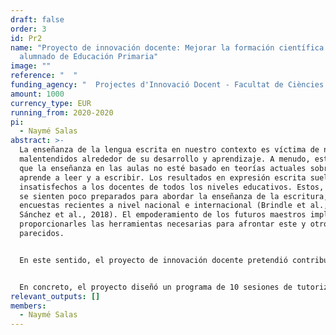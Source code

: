 ```yaml
---
draft: false
order: 3
id: Pr2
name: "Proyecto de innovación docente: Mejorar la formación científica del
  alumnado de Educación Primaria"
image: ""
reference: "  "
funding_agency: "  Projectes d'Innovació Docent - Facultat de Ciències de l'Educació, UAB"
amount: 1000
currency_type: EUR
running_from: 2020-2020
pi:
  - Naymé Salas
abstract: >-
  La enseñanza de la lengua escrita en nuestro contexto es víctima de numerosos
  malentendidos alrededor de su desarrollo y aprendizaje. A menudo, esto provoca
  que la enseñanza en las aulas no esté basado en teorías actuales sobre cómo se
  aprende a leer y a escribir. Los resultados en expresión escrita suelen dejar
  insatisfechos a los docentes de todos los niveles educativos. Estos, además,
  se sienten poco preparados para abordar la enseñanza de la escritura, según
  encuestas recientes a nivel nacional e internacional (Brindle et al., 2016;
  Sánchez et al., 2018). El empoderamiento de los futuros maestros implica
  proporcionarles las herramientas necesarias para afrontar este y otros retos
  parecidos. 


  En este sentido, el proyecto de innovación docente pretendió contribuir a la cultura científica de docentes y otros educadores del ámbito del lenguaje. El objetivo fue que los futuros profesionales educativos den importancia a las prácticas de aula informadas por la evidencia científica (Davies, 1999; Ferrero et al., 2016). La formación en ciencia de los futuros educadores permitirá que (1) tengan facilidad para estar al corriente de nuevos hallazgos e innovaciones pedagógicas en el campo de la escritura (y otros dominios); (2) sean capaces de integrar sus conocimientos previos y experiencia con evidencia empírica de calidad; (3) eviten aplicar metodologías que no han sido probadas con rigor; y (4) transmitan el valor de la ciencia como productora de conocimiento a sus alumnos. 


  En concreto, el proyecto diseñó un programa de 10 sesiones de tutorización en el marco de la asignatura de TFG de los grados implicados (GIBA y GL). Hemos considerado que la realización de un TFG de tipo empírico era una excelente oportunidad para confrontar los alumnos con el funcionamiento científico en un ámbito de máxima relevancia para ellos como futuros educadores: la didáctica de la lengua escrita. Dado que la duración del proyecto era solo de un semestre (octubre-enero), la implementación todavía estaba en curso en el momento de la confección de esta memoria final.
relevant_outputs: []
members:
  - Naymé Salas
---
```

